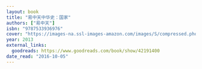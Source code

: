 ```yaml
---
layout: book
title: "易中天中华史：国家"
authors: ["易中天"]
isbn: "9787533936976"
cover: "https://images-na.ssl-images-amazon.com/images/S/compressed.photo.goodreads.com/books/1538793963i/42191400.jpg"
year: 2013
external_links:
  goodreads: https://www.goodreads.com/book/show/42191400
date_read: "2016-10-05"
---
```

